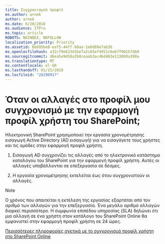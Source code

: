 ```yaml
---
title: Συγχρονισμού προφίλ
ms.author: arnek
author: arnek
ms.date: 6/20/2018
ms.audience: ITPro
ms.topic: article
ROBOTS: NOINDEX, NOFOLLOW
localization_priority: Priority
ms.assetid: 6b695be8-eaf5-44ff-b0ae-1e0d89e7ab36
ms.openlocfilehash: a32cf9e623d1be7a2c85ef4951c6eb7f001b7db0
ms.sourcegitcommit: d6ea5e9458a2b8ceaab3ac4bd483e1130b9a398a
ms.translationtype: MT
ms.contentlocale: el-GR
ms.lasthandoff: 01/15/2019
ms.locfileid: "28290917"
---
```

# <a name="when-do-my-profile-changes-sync-to-the-sharepoint-user-profile-application"></a>Όταν οι αλλαγές στο προφίλ μου συγχρονισμό με την εφαρμογή προφίλ χρήστη του SharePoint;

Ηλεκτρονική SharePoint χρησιμοποιεί την εργασία χρονομέτρησης εισαγωγή Active Directory (AD εισαγωγή) για να εισαγάγετε τους χρήστες και τις ομάδες στην εφαρμογή προφίλ χρήστη. 
  
1. Εισαγωγή AD συγχρονίζει τις αλλαγές από το ηλεκτρονικό κατάστημα καταλόγου του SharePoint για την εφαρμογή προφίλ χρήστη. Αυτές οι αλλαγές υποβάλλονται σε επεξεργασία σε δέσμες.
    
2. Η εργασία χρονομέτρησης εκτελείται έως ότου συγχρονιστούν οι αλλαγές.
    
> [!NOTE]
> Ο χρόνος που απαιτείται η εκτέλεση της εργασίας εξαρτάται από τον αριθμό των αλλαγών για την επεξεργασία. Ένα μεγάλο αριθμό αλλαγών διαρκεί περισσότερο. Η συμφωνία επιπέδου υπηρεσίας (SLA) δηλώνει ότι μια αλλαγή σε ένα χρήστη στον κατάλογο του SharePoint Online θα εμφανιστεί στην εφαρμογή προφίλ χρήστη σε 24 ώρες. 
  
[Περισσότερες πληροφορίες σχετικά με το συγχρονισμό προφίλ χρήστη στο SharePoint Online](https://go.microsoft.com/fwlink/?linkid=875671)
  

